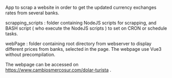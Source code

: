 App to scrap a website in order to get the updated currency exchanges rates from several banks.

scrapping_scripts : folder containing NodeJS scripts for scrapping, and BASH script ( who execute the NodeJS scripts ) to set on CRON or schedule tasks.

webPage : folder containing root directory from webserver to display different prices from banks, selected in the page.
	   The webpage use Vue3 without precompilation. 

The webpage can be accessed on https://www.cambiosmercosur.com/dolar-turista .

